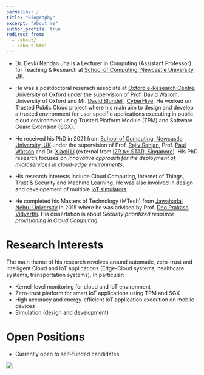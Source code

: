 ```yaml
---
permalink: /
title: "Biography"
excerpt: "About me"
author_profile: true
redirect_from: 
  - /about/
  - /about.html
---
```


<!--<p align="center">
  <img src="https://lantaoyu.github.io/files/lantaoyu_img.jpg?raw=true" alt="Photo" style="width: 450px;"/> 
</p>-->

* Dr. Devki Nandan Jha is a Lecturer in Computing (Assistant Professor) for Teaching & Research at [School of Computing, Newcastle University, UK](https://www.ncl.ac.uk/computing/).


* He was a postdoctoral reserach associate at [Oxford e-Research Centre](https://www.oerc.ox.ac.uk/), University of Oxford under the supervision of Prof. [David Wallom](https://eng.ox.ac.uk/people/david-wallom/), University of Oxford and Mr. [David Blundell](https://www.linkedin.com/in/david-blundell-2b07b915/?originalSubdomain=uk), [CyberHive](https://www.cyberhive.com/). He worked on Trusted Public Cloud project where his main aim to design and develop a trusted environment for user specific applications executing in public cloud environment using Trusted Platform Module (TPM) and Software Guard Extension (SGX).

* He received his PhD in 2021 from [School of Computing, Newcastle University, UK](https://www.ncl.ac.uk/computing/) under the supervision of Prof. [Rajiv Ranjan](https://rajivranjan.net/), Prof. [Paul Watson](https://www.ncl.ac.uk/computing/people/profile/paulwatson.html#background) and Dr. [Xiaoli Li](https://www.ntu.edu.sg/home/xlli/) (external from [I2R A* STAR, Singapore](https://www.a-star.edu.sg/i2r)). His PhD research focuses on <i>Innovative approach for the deployment of microservices in cloud-edge environments</i>.

* His research interests include Cloud Computing, Internet of Things, Trust & Security and Machine Learning. He was also involved in design and developement of multiple [IoT simulators](https://rajivranjan.net/iotsim/iotsim-release/). 

<!--I graduated from [Bhagalpur College of Engineering, Bhagalpur]() in 2012 and -->
* He completed his Masters of Technology (MTech) from [Jawaharlal Nehru University](https://www.jnu.ac.in/scss) in 2015 where he was advised by Prof. [Deo Prakash Vidyarthi](https://www.jnu.ac.in/content/dpv). His dissertation is about <i>Security prioritized resource provisioning in Cloud Computing</i>.

<!--This is the front page of a website that is powered by the [academicpages template](https://github.com/academicpages/academicpages.github.io) and hosted on GitHub pages. [GitHub pages](https://pages.github.com) is a free service in which websites are built and hosted from code and data stored in a GitHub repository, automatically updating when a new commit is made to the respository. This template was forked from the [Minimal Mistakes Jekyll Theme](https://mmistakes.github.io/minimal-mistakes/) created by Michael Rose, and then extended to support the kinds of content that academics have: publications, talks, teaching, a portfolio, blog posts, and a dynamically-generated CV. You can fork [this repository](https://github.com/academicpages/academicpages.github.io) right now, modify the configuration and markdown files, add your own PDFs and other content, and have your own site for free, with no ads! An older version of this template powers my own personal website at [stuartgeiger.com](http://stuartgeiger.com), which uses [this Github repository](https://github.com/staeiou/staeiou.github.io).-->

Research Interests
======
The main theme of his research revolves around automatic, zero-trust and intelligent Cloud and IoT applications (Edge-Cloud systems, healthcare systems, transportation systems). In particular:
* Kernel-level monitoring for cloud and IoT environment
* Zero-trust platform for smart IoT applications using TPM and SGX 
* High accuracy and energy-efficient IoT application execution on mobile devices
* Simulation (design and development)


Open Positions
======
* Currently open to self-funded candidates.


<!--Searching for a Post-doctoral/ Research Scientist position to start from Fall 2020.
======

Recent News
======
* One paper accepted to IEEE Transactions on Industrial Informatics.-->


<!--<a href="https://info.flagcounter.com/NQCC"><img src="https://s11.flagcounter.com/count2/NQCC/bg_FFFFFF/txt_000000/border_CCCCCC/columns_2/maxflags_10/viewers_0/labels_0/pageviews_0/flags_0/percent_0/" alt="Flag Counter" border="0"></a>

<script type="text/javascript" id="clstr_globe" src="//cdn.clustrmaps.com/globe.js?d=fxVKlaag_0GMQmwS-R1J5KLx6WmtpW0Js1rCUnpqXs0"></script> -->

<a href="https://clustrmaps.com/site/1b37p"  title="Visit tracker"><img src="//www.clustrmaps.com/map_v2.png?d=fxVKlaag_0GMQmwS-R1J5KLx6WmtpW0Js1rCUnpqXs0&cl=ffffff" /></a>




